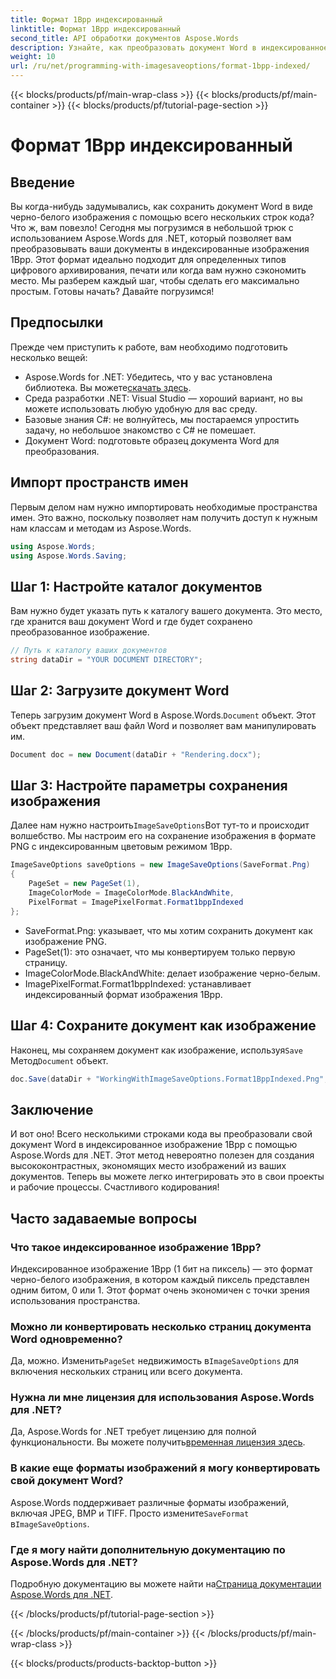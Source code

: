 ```yaml
---
title: Формат 1Bpp индексированный
linktitle: Формат 1Bpp индексированный
second_title: API обработки документов Aspose.Words
description: Узнайте, как преобразовать документ Word в индексированное изображение 1Bpp с помощью Aspose.Words для .NET. Следуйте нашему пошаговому руководству для легкого преобразования.
weight: 10
url: /ru/net/programming-with-imagesaveoptions/format-1bpp-indexed/
---
```


{{< blocks/products/pf/main-wrap-class >}}
{{< blocks/products/pf/main-container >}}
{{< blocks/products/pf/tutorial-page-section >}}

# Формат 1Bpp индексированный

## Введение

Вы когда-нибудь задумывались, как сохранить документ Word в виде черно-белого изображения с помощью всего нескольких строк кода? Что ж, вам повезло! Сегодня мы погрузимся в небольшой трюк с использованием Aspose.Words для .NET, который позволяет вам преобразовывать ваши документы в индексированные изображения 1Bpp. Этот формат идеально подходит для определенных типов цифрового архивирования, печати или когда вам нужно сэкономить место. Мы разберем каждый шаг, чтобы сделать его максимально простым. Готовы начать? Давайте погрузимся!

## Предпосылки

Прежде чем приступить к работе, вам необходимо подготовить несколько вещей:

-  Aspose.Words for .NET: Убедитесь, что у вас установлена библиотека. Вы можете[скачать здесь](https://releases.aspose.com/words/net/).
- Среда разработки .NET: Visual Studio — хороший вариант, но вы можете использовать любую удобную для вас среду.
- Базовые знания C#: не волнуйтесь, мы постараемся упростить задачу, но небольшое знакомство с C# не помешает.
- Документ Word: подготовьте образец документа Word для преобразования.

## Импорт пространств имен

Первым делом нам нужно импортировать необходимые пространства имен. Это важно, поскольку позволяет нам получить доступ к нужным нам классам и методам из Aspose.Words.

```csharp
using Aspose.Words;
using Aspose.Words.Saving;
```

## Шаг 1: Настройте каталог документов

Вам нужно будет указать путь к каталогу вашего документа. Это место, где хранится ваш документ Word и где будет сохранено преобразованное изображение.

```csharp
// Путь к каталогу ваших документов
string dataDir = "YOUR DOCUMENT DIRECTORY";
```

## Шаг 2: Загрузите документ Word

 Теперь загрузим документ Word в Aspose.Words.`Document` объект. Этот объект представляет ваш файл Word и позволяет вам манипулировать им.

```csharp
Document doc = new Document(dataDir + "Rendering.docx");
```

## Шаг 3: Настройте параметры сохранения изображения

 Далее нам нужно настроить`ImageSaveOptions`Вот тут-то и происходит волшебство. Мы настроим его на сохранение изображения в формате PNG с индексированным цветовым режимом 1Bpp.

```csharp
ImageSaveOptions saveOptions = new ImageSaveOptions(SaveFormat.Png)
{
    PageSet = new PageSet(1),
    ImageColorMode = ImageColorMode.BlackAndWhite,
    PixelFormat = ImagePixelFormat.Format1bppIndexed
};
```

- SaveFormat.Png: указывает, что мы хотим сохранить документ как изображение PNG.
- PageSet(1): это означает, что мы конвертируем только первую страницу.
- ImageColorMode.BlackAndWhite: делает изображение черно-белым.
- ImagePixelFormat.Format1bppIndexed: устанавливает индексированный формат изображения 1Bpp.

## Шаг 4: Сохраните документ как изображение

 Наконец, мы сохраняем документ как изображение, используя`Save` Метод`Document` объект.

```csharp
doc.Save(dataDir + "WorkingWithImageSaveOptions.Format1BppIndexed.Png", saveOptions);
```

## Заключение

И вот оно! Всего несколькими строками кода вы преобразовали свой документ Word в индексированное изображение 1Bpp с помощью Aspose.Words для .NET. Этот метод невероятно полезен для создания высококонтрастных, экономящих место изображений из ваших документов. Теперь вы можете легко интегрировать это в свои проекты и рабочие процессы. Счастливого кодирования!

## Часто задаваемые вопросы

### Что такое индексированное изображение 1Bpp?
Индексированное изображение 1Bpp (1 бит на пиксель) — это формат черно-белого изображения, в котором каждый пиксель представлен одним битом, 0 или 1. Этот формат очень экономичен с точки зрения использования пространства.

### Можно ли конвертировать несколько страниц документа Word одновременно?
 Да, можно. Изменить`PageSet` недвижимость в`ImageSaveOptions` для включения нескольких страниц или всего документа.

### Нужна ли мне лицензия для использования Aspose.Words для .NET?
 Да, Aspose.Words for .NET требует лицензию для полной функциональности. Вы можете получить[временная лицензия здесь](https://purchase.aspose.com/temporary-license/).

### В какие еще форматы изображений я могу конвертировать свой документ Word?
 Aspose.Words поддерживает различные форматы изображений, включая JPEG, BMP и TIFF. Просто измените`SaveFormat` в`ImageSaveOptions`.

### Где я могу найти дополнительную документацию по Aspose.Words для .NET?
 Подробную документацию вы можете найти на[Страница документации Aspose.Words для .NET](https://reference.aspose.com/words/net/).

{{< /blocks/products/pf/tutorial-page-section >}}

{{< /blocks/products/pf/main-container >}}
{{< /blocks/products/pf/main-wrap-class >}}

{{< blocks/products/products-backtop-button >}}
